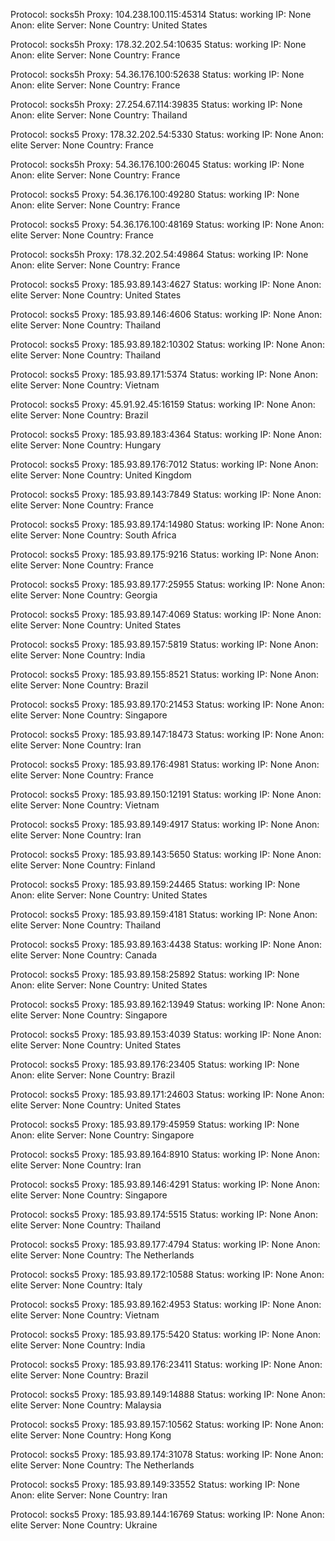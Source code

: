Protocol: socks5h
Proxy: 104.238.100.115:45314
Status: working
IP: None
Anon: elite
Server: None
Country: United States

Protocol: socks5h
Proxy: 178.32.202.54:10635
Status: working
IP: None
Anon: elite
Server: None
Country: France

Protocol: socks5h
Proxy: 54.36.176.100:52638
Status: working
IP: None
Anon: elite
Server: None
Country: France

Protocol: socks5h
Proxy: 27.254.67.114:39835
Status: working
IP: None
Anon: elite
Server: None
Country: Thailand

Protocol: socks5
Proxy: 178.32.202.54:5330
Status: working
IP: None
Anon: elite
Server: None
Country: France

Protocol: socks5h
Proxy: 54.36.176.100:26045
Status: working
IP: None
Anon: elite
Server: None
Country: France

Protocol: socks5
Proxy: 54.36.176.100:49280
Status: working
IP: None
Anon: elite
Server: None
Country: France

Protocol: socks5
Proxy: 54.36.176.100:48169
Status: working
IP: None
Anon: elite
Server: None
Country: France

Protocol: socks5h
Proxy: 178.32.202.54:49864
Status: working
IP: None
Anon: elite
Server: None
Country: France

Protocol: socks5
Proxy: 185.93.89.143:4627
Status: working
IP: None
Anon: elite
Server: None
Country: United States

Protocol: socks5
Proxy: 185.93.89.146:4606
Status: working
IP: None
Anon: elite
Server: None
Country: Thailand

Protocol: socks5
Proxy: 185.93.89.182:10302
Status: working
IP: None
Anon: elite
Server: None
Country: Thailand

Protocol: socks5
Proxy: 185.93.89.171:5374
Status: working
IP: None
Anon: elite
Server: None
Country: Vietnam

Protocol: socks5
Proxy: 45.91.92.45:16159
Status: working
IP: None
Anon: elite
Server: None
Country: Brazil

Protocol: socks5
Proxy: 185.93.89.183:4364
Status: working
IP: None
Anon: elite
Server: None
Country: Hungary

Protocol: socks5
Proxy: 185.93.89.176:7012
Status: working
IP: None
Anon: elite
Server: None
Country: United Kingdom

Protocol: socks5
Proxy: 185.93.89.143:7849
Status: working
IP: None
Anon: elite
Server: None
Country: France

Protocol: socks5
Proxy: 185.93.89.174:14980
Status: working
IP: None
Anon: elite
Server: None
Country: South Africa

Protocol: socks5
Proxy: 185.93.89.175:9216
Status: working
IP: None
Anon: elite
Server: None
Country: France

Protocol: socks5
Proxy: 185.93.89.177:25955
Status: working
IP: None
Anon: elite
Server: None
Country: Georgia

Protocol: socks5
Proxy: 185.93.89.147:4069
Status: working
IP: None
Anon: elite
Server: None
Country: United States

Protocol: socks5
Proxy: 185.93.89.157:5819
Status: working
IP: None
Anon: elite
Server: None
Country: India

Protocol: socks5
Proxy: 185.93.89.155:8521
Status: working
IP: None
Anon: elite
Server: None
Country: Brazil

Protocol: socks5
Proxy: 185.93.89.170:21453
Status: working
IP: None
Anon: elite
Server: None
Country: Singapore

Protocol: socks5
Proxy: 185.93.89.147:18473
Status: working
IP: None
Anon: elite
Server: None
Country: Iran

Protocol: socks5
Proxy: 185.93.89.176:4981
Status: working
IP: None
Anon: elite
Server: None
Country: France

Protocol: socks5
Proxy: 185.93.89.150:12191
Status: working
IP: None
Anon: elite
Server: None
Country: Vietnam

Protocol: socks5
Proxy: 185.93.89.149:4917
Status: working
IP: None
Anon: elite
Server: None
Country: Iran

Protocol: socks5
Proxy: 185.93.89.143:5650
Status: working
IP: None
Anon: elite
Server: None
Country: Finland

Protocol: socks5
Proxy: 185.93.89.159:24465
Status: working
IP: None
Anon: elite
Server: None
Country: United States

Protocol: socks5
Proxy: 185.93.89.159:4181
Status: working
IP: None
Anon: elite
Server: None
Country: Thailand

Protocol: socks5
Proxy: 185.93.89.163:4438
Status: working
IP: None
Anon: elite
Server: None
Country: Canada

Protocol: socks5
Proxy: 185.93.89.158:25892
Status: working
IP: None
Anon: elite
Server: None
Country: United States

Protocol: socks5
Proxy: 185.93.89.162:13949
Status: working
IP: None
Anon: elite
Server: None
Country: Singapore

Protocol: socks5
Proxy: 185.93.89.153:4039
Status: working
IP: None
Anon: elite
Server: None
Country: United States

Protocol: socks5
Proxy: 185.93.89.176:23405
Status: working
IP: None
Anon: elite
Server: None
Country: Brazil

Protocol: socks5
Proxy: 185.93.89.171:24603
Status: working
IP: None
Anon: elite
Server: None
Country: United States

Protocol: socks5
Proxy: 185.93.89.179:45959
Status: working
IP: None
Anon: elite
Server: None
Country: Singapore

Protocol: socks5
Proxy: 185.93.89.164:8910
Status: working
IP: None
Anon: elite
Server: None
Country: Iran

Protocol: socks5
Proxy: 185.93.89.146:4291
Status: working
IP: None
Anon: elite
Server: None
Country: Singapore

Protocol: socks5
Proxy: 185.93.89.174:5515
Status: working
IP: None
Anon: elite
Server: None
Country: Thailand

Protocol: socks5
Proxy: 185.93.89.177:4794
Status: working
IP: None
Anon: elite
Server: None
Country: The Netherlands

Protocol: socks5
Proxy: 185.93.89.172:10588
Status: working
IP: None
Anon: elite
Server: None
Country: Italy

Protocol: socks5
Proxy: 185.93.89.162:4953
Status: working
IP: None
Anon: elite
Server: None
Country: Vietnam

Protocol: socks5
Proxy: 185.93.89.175:5420
Status: working
IP: None
Anon: elite
Server: None
Country: India

Protocol: socks5
Proxy: 185.93.89.176:23411
Status: working
IP: None
Anon: elite
Server: None
Country: Brazil

Protocol: socks5
Proxy: 185.93.89.149:14888
Status: working
IP: None
Anon: elite
Server: None
Country: Malaysia

Protocol: socks5
Proxy: 185.93.89.157:10562
Status: working
IP: None
Anon: elite
Server: None
Country: Hong Kong

Protocol: socks5
Proxy: 185.93.89.174:31078
Status: working
IP: None
Anon: elite
Server: None
Country: The Netherlands

Protocol: socks5
Proxy: 185.93.89.149:33552
Status: working
IP: None
Anon: elite
Server: None
Country: Iran

Protocol: socks5
Proxy: 185.93.89.144:16769
Status: working
IP: None
Anon: elite
Server: None
Country: Ukraine

